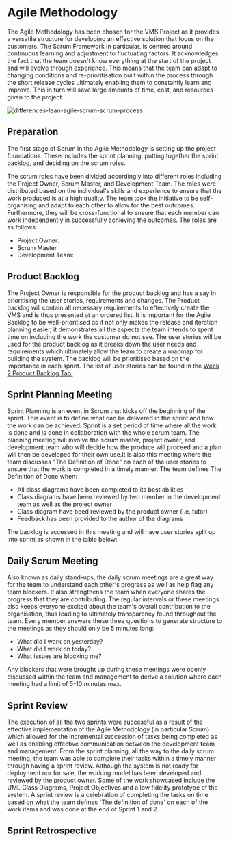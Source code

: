 # Agile Methodology
The Agile Methodology has been chosen for the VMS Project as it provides a versatile structure for developing an effective solution that focus on the customers. The Scrum Framework in particular, is centred around continuous learning and adjustment to fluctuating factors. It acknowledges the fact that the team doesn't know everything at the start of the project and will evolve through experience. This means that the team can adapt to changing conditions and re-prioritisation built within the process through the short release cycles ultimately enabling them to constantly learn and improve. This in turn will save large amounts of time, cost, and resources given to the project. 

![differences-lean-agile-scrum-scrum-process](https://user-images.githubusercontent.com/48747159/116772861-1f7bfb00-aa95-11eb-9178-90372f7df6f7.jpeg)

## Preparation
The first stage of Scrum in the Agile Methodology is setting up the project foundations. These includes the sprint planning, putting together the sprint backlog, and deciding on the scrum roles. 

The scrum roles have been divided accordingly into different roles including the Project Owner, Scrum Master, and Development Team. The roles were distributed based on the individual's skills and experience to ensure that the work produced is at a high quality. The team took the initiative to be self-organising and adapt to each other to allow for the best outcomes. Furthermore, they will be cross-functional to ensure that each member can work independently in successfully achieving the outcomes. The roles are as follows: 

* Project Owner:
* Scrum Master
* Development Team:

## Product Backlog 
The Project Owner is responsible for the product backlog and has a say in prioritising the user stories, requirements and changes. The Product backlog will contain all necessary requirements to effectively create the VMS and is thus presented at an ordered list. It is important for the Agile Backlog to be well-prioritised as it not only makes the release and iteration planning easier, it demonstrates all the aspects the team intends to spent time on including the work the customer do not see. The user stories will be used for the product backlog as it breaks down the user needs and requirements which ultimately allow the team to create a roadmap for building the system. The backlog will be prioritised based on the importance in each sprint. The list of user stories can be found in the [Week 2 Product Backlog Tab.](https://github.com/bryancolin/ISDM-Group-1/blob/week-2/02-Project%20Backlog.md)

## Sprint Planning Meeting
Sprint Planning is an event in Scrum that kicks off the beginning of the sprint. This event is to define what can be delivered in the sprint and how the work can be achieved. Sprint is a set period of time where all the work is done and is done in collaboration with the whole scrum team. The planning meeting will involve the scrum master, project owner, and development team who will decide how the produce will proceed and a plan will then be developed for their own use.It is also this meeting where the team discusses "The Definition of Done" on each of the user stories to ensure that the work is completed in a timely manner. The team defines The Definition of Done when: 

* All class diagrams have been completed to its best abilities
* Class diagrams have been reviewed by two member in the development team as well as the project owner 
* Class diagram have beed reviewed by the product owner (i.e. tutor) 
* Feedback has been provided to the author of the diagrams 

The backlog is accessed in this meeting and will have user stories split up into sprint as shown in the table below: 

## Daily Scrum Meeting 
Also known as daily stand-ups, the daily scrum meetings are a great way for the team to understand each other's progress as well as help flag any team blockers. It also strengthens the team when everyone shares the progress that they are contributing. The regular intervals or these meetings also keeps everyone excited about the team's overall contribution to the organisation, thus leading to ultimately transparency found throughout the team. Every member answers these three questions to generate structure to the meetings as they should only be 5 minutes long: 

* What did I work on yesterday?
* What did I work on today?
* What issues are blocking me?

Any blockers that were brought up during these meetings were openly discussed within the team and management to derive a solution where each meeting had a limit of 5-10 minutes max.

## Sprint Review 
The execution of all the two sprints were successful as a result of the effective implementation of the Agile Methodology (in particular Scrum) which allowed for the incremental succession of tasks being completed as well as enabling effective communication between the development team and management. From the sprint planning, all the way to the daily scrum meeting, the team was able to complete their tasks within a timely manner through having a sprint review. Although the system is not ready for deployment nor for sale, the working model has been developed and reviewed by the product owner. Some of the work showcased include the UML Class Diagrams, Project Objectives and a low fidelity prototype of the system. A sprint review is a celebration of completing the tasks on time based on what the team defines 'The definition of done' on each of the work items and was done at the end of Sprint 1 and 2. 

## Sprint Retrospective 
